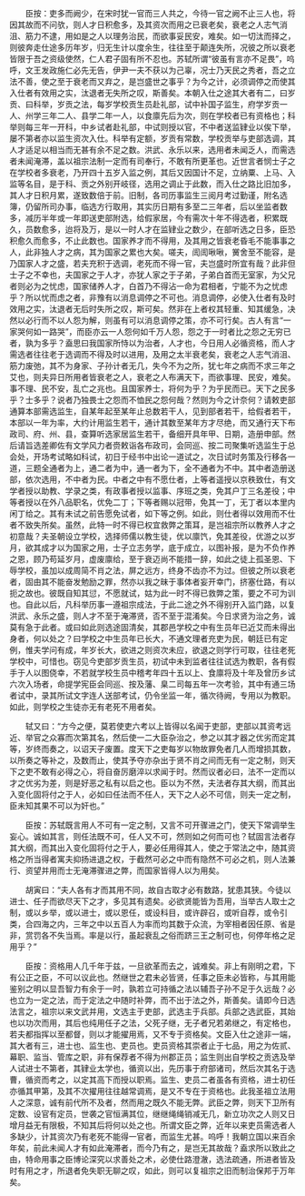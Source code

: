 <!-- { "loadSidebar": true } -->
　　臣按：吏多而阙少，在宋时犹一官而三人共之，今待一官之阙不止三人也，将因其故而不问欤，则人才日积愈多，及其资次而用之已衰老矣，衰老之人志气消沮、筋力不逮，用如是之人以理务治民，而欲事妥民安，难矣。如一切汰而择之，则彼奔走仕途多历年岁，归无生计以度余生，往往至于颠连失所，况彼之所以衰老皆限于吾之资级使然，仁人君子固有所不忍也。苏轼所谓“彼虽有言亦不足畏”，呜呼，文王发政施仁必先无告，伊尹一夫不获以为己辜，况士乃天民之秀者，吾之立法不善，使之至于衰老而又弃之，是岂盛世之事乎？为今之计，必须调停之而使其入仕者有效用之实，汰退者无失所之叹，斯善矣。本朝入仕之途其大者有二，曰岁贡、曰科举，岁贡之法，每岁学校贡生员赴礼部，试中补国子监生，府学岁贡一人、州学三年二人、县学二年一人，以食廪先后为次，则在学校者已有资格也；科举则每三年一开科，中乡试者赴礼部，中试则授以官，不中者送监肄业以俟下举，屡不第者亦以监生资次入仕。科举有定额，岁贡有常数，学校贡举与吏部选调，其人才适足以相当而无甚有余不足之数。洪武、永乐以来，选用者未闻乏人，而需选者未闻淹滞，盖以祖宗法制一定而有司奉行，不敢有所更革也。近世言者悯士子之在学校者多衰老，乃开四十五岁入监之例，其后又因国计不足，立纳粟、上马、入监等名目，是于科、贡之外别开岐径，选用之调止于此数，而入仕之路比旧加多，其人才日积月累，遂致数倍于前。旧制，各司历事监生三阅月考过勤谨，附名选簿，仍留所司办事，临选方行取用，其实历日期有多至二三年者，后以坐监者数多，减历半年或一年即送吏部附选，给假家居，今有需次十年不得选者，积累既久，员数愈多，迨将及万，是以一时人才在监肄业之数少，在部听选之日多，臣恐积愈久而愈多，不止此数也。国家养才而不得用，及其用之皆衰老昏毛不能事事之人，此非独人才之病，其为国家之累也大矣。嗟夫，訚訚啾啾，黉舍至不能容，是乃国家人才之盛，若夫充积于选调，老死而不得一官，夫岂盛时所宜有哉？此非但士子之不幸也，夫国家之于人才，亦犹人家之于子弟，子弟白首而无室家，为父兄者则必为之忧虑，国家储养人才，白首乃不得沾一命为君相者，宁能不为之忧虑乎？所以忧而虑之者，非豫有以消息调停之不可也。消息调停，必使入仕者有及时效用之实，汰退者无后时失所之叹，斯可矣。然非在上者权其轻重、知其缓急，决然以必行而不以人怨为解，则虽有可以消息调停之策，亦不可行矣。古人有言“一家哭何如一路哭”，而臣亦云一人怨何如千万人怨，怨之于一时者比之怨之无穷已者，孰为多乎？盍思曰我国家所恃以为治者，人才也，今日用人必循资格，而人才需选者往往老于选调而不得及时以进用，及用之太半衰老矣，衰老之人志气消沮、筋力废弛，其不为身家、子孙计者无几，失今不为之所，犹七年之病而不求三年之艾也，则夫异日所用者皆衰老之人，衰老之人布满天下，而欲事理、民安，难矣。事不理、民不安，乱亡之兆也。且国家养士，将何为乎？为乎民而已。天下之民多乎？士多乎？说者乃独畏士之怨而不恤民之怨何哉？然则为今之计奈何？请敕吏部通算本部需选监生，自某年起至某年止总数若干人，见到部者若干，给假者若干，本部以一年为率，大约计用监生若干，通计其数至某年方才尽绝，而又通行天下布政司、府、州、县，查算听选家居监生若干，备细开具年甲、日期，造册申部。然后请旨选差卿佐有文学风力者赍敕诣各布政司，会同巡、按二司聚集听选监生于总会处，开场考试略如科试，初日于经书中出论一道试之，次日试时务策及行移各一道，三题全通者为上，通二者为中，通一者为下，全不通者为不中。其中者造册送部，依次选用，不中者为民。中者之中有不愿仕者，上等者遥授以京秩致仕，有文学者授以助教、学录之类，有政事者授以监事、序班之类，免其户丁三名差役；中等者授以在外八品职名，优免二丁；下等者赐以冠带，免其一丁，无丁者以本里内闲丁给之。其有未试之前告愿免试者，如下等之例。如此，则仕者得以效用而不仕者不致失所矣。虽然，此特一时不得已权宜救弊之策耳，是岂祖宗所以教养人才之初意哉？夫圣朝设立学校，选择师儒以教生徒，优以廪饩，免其差役，优游之以岁月，欲其成才以为国家之用，士子立志务学，底于成立，以图补报，是为不负作养之恩，顾乃苟延岁月，虚废廪给，至于衰迈尚不能措一辞，如此之徒上孤圣恩、下辱学校，虽加以成周简不肖之法，屏之远方，终身不齿亦不为过。但彼之所以衰老者，固由其不能奋发勉励之罪，然亦以我之昧于事体者妄开幸门，挤塞仕路，有以扼之故也。彼既自知其愆，不愿就试，姑为此一时不得已救弊之策，要之不可为训也。自此以后，凡科举历事一遵祖宗成法，于此二途之外不得别开入监门路，以复洪武、永乐之盛，则人才不至于淹滞贤，否不至于混淆矣。今日求贤为治之务，诚莫有急于此者。或曰如此则选途固清矣，其郡邑学校之中有生员年已近艾而未得出身者，何以处之？曰学校之中生员年已长大，不通文理者充吏为民，朝廷已有定例，惟夫学问有成，年岁长大，欲进之则资次未应，欲退之则学行可取，往往老死学校中，可惜也。窃见今吏部岁贡生员，初试中未到监者往往试选为教职，各有假手于人以图侥幸，不若就学校生员中稽考年四十五以上、食廪将及十年及曾历乡试六次入场者，命提学宪臣会同巡、按及藩、臬二司每五年一次考验，其中有通三场者试中，录其所试文字连人送部考试，仍令坐监一年，循次待阙，专用以为教职。如此，则学校之生徒亦无有老死不用者矣。

　　轼又曰：“方今之便，莫若使吏六考以上皆得以名闻于吏部，吏部以其资考远近、举官之众寡而次第其名，然后使一二大臣杂治之，参之以其才器之优劣而定其等，岁终而奏之，以诏天子废置。度天下之吏每岁以物故罪免者几人而增损其数，以所奏之等补之，及数而止，使其予夺亦杂出于贤不肖之间而无有一定之制，则天下之吏不敢有必得之心，将自奋厉磨淬以求闻于时。然而议者必曰，法不一定而以才之优劣为差，则是好恶之私有以启之也。臣以为不然，夫法者存其大纲，而其出入变化固将付之于人，必如曰任法而不任人，天下之人必不可信，则夫一定之制，臣未知其果不可以为奸也。”

　　臣按：苏轼既言用人不可有一定之制，又言不可开骤进之门，使天下常调举生妄心。诚如其言，则任法既不可，任人又不可，然则如之何而可也？轼固言法者存其大纲，而其出入变化固将付之于人，要必任用得其人，使之于常法之中，随其资格之所当得者寓夫抑扬进退之权，于截然可必之中而有隐然不可必之机，则人法兼行、资望并用而士无淹滞骤进之弊，而国家皆得人以为用矣。

　　胡寅曰：“夫人各有才而其用不同，故自古取才必有数路，犹患其狭。今徒以进士、任子而欲尽天下之才，多见其有遗矣。必欲贤能皆为吾用，当举古人取士之制，或以乡举，或以进士，或以恩任，或设科目，或许辟召，或听自荐，或令引类，合四海之内，三年之中以五百人为率而均其数于众流，为宰相者因任原、省是非，赏罚各不失当焉。率是以行，虽起衰乱之俗而跻三王之制可也，何停年格之足用乎？”

　　臣按：资格用人几千年于兹，一旦欲革而去之，诚难矣。非上有刚明之君，下有公正之臣，不可以议此也。然继世之君未必皆贤，任事之臣未必皆称，与其用能鉴别之明以显吾智力有余于一时，孰若立可持循之法以辅吾子孙不足于久远哉？必也立为一定之法，而于定法之中随时补弊，而不出于法之外，斯善矣。请即今日选法言之，祖宗以来文武并用，文选主于吏部，武选主于兵部。兵部之选武臣，其始也以功次而用，其后也纯用任子之法，父死子继，无子者兄若弟继之，有定格也，若夫都指挥以至都督，则以才能擢用焉，又不专于资格矣。文臣入仕之途非一端，其大者有三，进士也、监生也、吏员也。吏员资格其崇者止于七品，用之为佐贰、幕职、监当、管库之职，非有保荐者不得为州郡正员；监生则出自学校之贡选及举人试进士不第者，其肄业太学也，循资以出，先历事于府部诸司，然后次其名于选曹，循资而考之，以定其高下而授以职焉。监生、吏员二者虽各有资格，进士初任亦循其甲第，及其不次擢用往往越常调焉，是又不专在于资格也。此我圣祖立法用人之深意，诚有前代所不及者，然而用之既久不能无弊。武臣之弊，则天下卫所有定数、设官有定员，世袭之官恒满其位，继继绳绳销减无几，新立功次之人则又日增月益无有限极，不知其后将何以处之也。所谓文臣之弊，近年以来吏员需选者人多缺少，计其资次乃有老死不能得一官者，而监生尤甚。呜呼！我朝立国以来百余年矣，前此未闻人才有如此淹滞者，而今乃有之，是岂无其故哉？盍求所以致此之由，特命用事之臣博论深究以求善处之术，必使仕路澄澈，选法疏通，所进者皆及时有用之才，所退者免失职无聊之叹，如此，则可以复祖宗之旧而制治保邦于万年矣。

